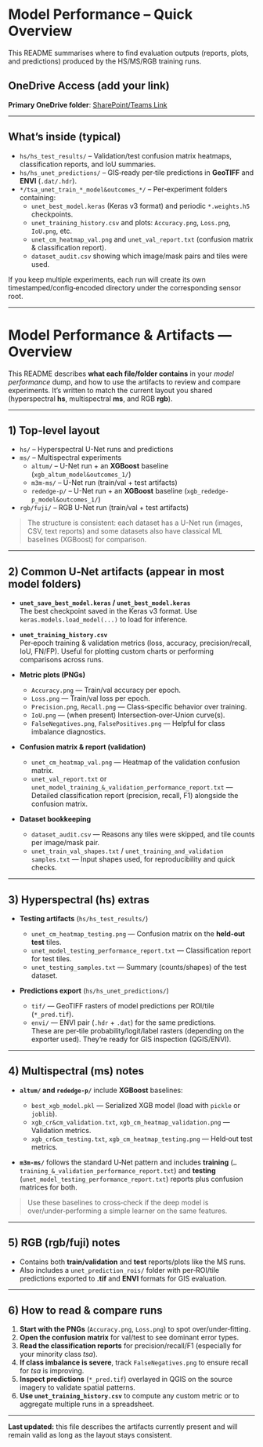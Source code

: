 # Model Performance – Quick Overview

This README summarises where to find evaluation outputs (reports, plots, and predictions) produced by the HS/MS/RGB training runs.

## OneDrive Access (add your link)
**Primary OneDrive folder**: [SharePoint/Teams Link](https://csuprod.sharepoint.com/:f:/r/sites/RSRCH-WeedDataShared/Shared%20Documents/General/TSA-Drone-AI-Detection?csf=1&web=1&e=tYbznU)

---

## What’s inside (typical)
- `hs/hs_test_results/` – Validation/test confusion matrix heatmaps, classification reports, and IoU summaries.
- `hs/hs_unet_predictions/` – GIS‑ready per‑tile predictions in **GeoTIFF** and **ENVI** (`.dat/.hdr`).
- `*/tsa_unet_train_*_model&outcomes_*/` – Per‑experiment folders containing:
  - `unet_best_model.keras` (Keras v3 format) and periodic `*.weights.h5` checkpoints.
  - `unet_training_history.csv` and plots: `Accuracy.png`, `Loss.png`, `IoU.png`, etc.
  - `unet_cm_heatmap_val.png` and `unet_val_report.txt` (confusion matrix & classification report).
  - `dataset_audit.csv` showing which image/mask pairs and tiles were used.

If you keep multiple experiments, each run will create its own timestamped/config‑encoded directory under the corresponding sensor root.

---

# Model Performance & Artifacts — Overview

This README describes **what each file/folder contains** in your *model performance* dump, and how to use the artifacts to review and compare experiments. It’s written to match the current layout you shared (hyperspectral **hs**, multispectral **ms**, and RGB **rgb**).

---

## 1) Top-level layout

- `hs/` – Hyperspectral U-Net runs and predictions  
- `ms/` – Multispectral experiments  
  - `altum/` – U-Net run + an **XGBoost** baseline (`xgb_altum_model&outcomes_1/`)  
  - `m3m-ms/` – U-Net run (train/val + test artifacts)  
  - `rededge-p/` – U-Net run + an **XGBoost** baseline (`xgb_rededge-p_model&outcomes_1/`)  
- `rgb/fuji/` – RGB U-Net run (train/val + test artifacts)  

> The structure is consistent: each dataset has a U-Net run (images, CSV, text reports) and some datasets also have classical ML baselines (XGBoost) for comparison.

---

## 2) Common U‑Net artifacts (appear in most model folders)

- **`unet_save_best_model.keras` / `unet_best_model.keras`**  
  The best checkpoint saved in the Keras v3 format. Use `keras.models.load_model(...)` to load for inference.
  
- **`unet_training_history.csv`**  
  Per‑epoch training & validation metrics (loss, accuracy, precision/recall, IoU, FN/FP). Useful for plotting custom charts or performing comparisons across runs.

- **Metric plots (PNGs)**  
  - `Accuracy.png` — Train/val accuracy per epoch.  
  - `Loss.png` — Train/val loss per epoch.  
  - `Precision.png`, `Recall.png` — Class‑specific behavior over training.  
  - `IoU.png` — (when present) Intersection‑over‑Union curve(s).  
  - `FalseNegatives.png`, `FalsePositives.png` — Helpful for class imbalance diagnostics.

- **Confusion matrix & report (validation)**  
  - `unet_cm_heatmap_val.png` — Heatmap of the validation confusion matrix.  
  - `unet_val_report.txt` or `unet_model_training_&_validation_performance_report.txt` — Detailed classification report (precision, recall, F1) alongside the confusion matrix.

- **Dataset bookkeeping**  
  - `dataset_audit.csv` — Reasons any tiles were skipped, and tile counts per image/mask pair.  
  - `unet_train_val_shapes.txt` / `unet_training_and_validation samples.txt` — Input shapes used, for reproducibility and quick checks.

---

## 3) Hyperspectral (**hs**) extras

- **Testing artifacts** (`hs/hs_test_results/`)  
  - `unet_cm_heatmap_testing.png` — Confusion matrix on the **held‑out test** tiles.  
  - `unet_model_testing_performance_report.txt` — Classification report for test tiles.  
  - `unet_testing_samples.txt` — Summary (counts/shapes) of the test dataset.

- **Predictions export** (`hs/hs_unet_predictions/`)  
  - `tif/` — GeoTIFF rasters of model predictions per ROI/tile (`*_pred.tif`).  
  - `envi/` — ENVI pair (`.hdr` + `.dat`) for the same predictions.  
  These are per‑tile probability/logit/label rasters (depending on the exporter used). They’re ready for GIS inspection (QGIS/ENVI).

---

## 4) Multispectral (**ms**) notes

- **`altum/` and `rededge-p/`** include **XGBoost** baselines:  
  - `best_xgb_model.pkl` — Serialized XGB model (load with `pickle` or `joblib`).  
  - `xgb_cr&cm_validation.txt`, `xgb_cm_heatmap_validation.png` — Validation metrics.  
  - `xgb_cr&cm_testing.txt`, `xgb_cm_heatmap_testing.png` — Held‑out test metrics.

- **`m3m-ms/`** follows the standard U‑Net pattern and includes **training** (`…training_&_validation_performance_report.txt`) and **testing** (`unet_model_testing_performance_report.txt`) reports plus confusion matrices for both.

> Use these baselines to cross‑check if the deep model is over/under‑performing a simple learner on the same features.

---

## 5) RGB (**rgb/fuji**) notes

- Contains both **train/validation** and **test** reports/plots like the MS runs.  
- Also includes a `unet_prediction_rois/` folder with per‑ROI/tile predictions exported to **.tif** and **ENVI** formats for GIS evaluation.

---

## 6) How to read & compare runs

1. **Start with the PNGs** (`Accuracy.png`, `Loss.png`) to spot over/under‑fitting.  
2. **Open the confusion matrix** for val/test to see dominant error types.  
3. **Read the classification reports** for precision/recall/F1 (especially for your minority class *tsa*).  
4. **If class imbalance is severe**, track `FalseNegatives.png` to ensure recall for *tsa* is improving.  
5. **Inspect predictions** (`*_pred.tif`) overlayed in QGIS on the source imagery to validate spatial patterns.  
6. **Use `unet_training_history.csv`** to compute any custom metric or to aggregate multiple runs in a spreadsheet.

---

**Last updated:** this file describes the artifacts currently present and will remain valid as long as the layout stays consistent.

